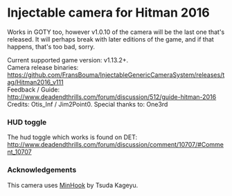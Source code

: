 Injectable camera for Hitman 2016
============================

Works in GOTY too, however v1.0.10 of the camera will be the last one that's released. It will perhaps break with later
editions of the game, and if that happens, that's too bad, sorry. 

Current supported game version: v1.13.2+.  
Camera release binaries: https://github.com/FransBouma/InjectableGenericCameraSystem/releases/tag/Hitman2016_v111  
Feedback / Guide: http://www.deadendthrills.com/forum/discussion/512/guide-hitman-2016  
Credits: Otis_Inf / Jim2Point0. Special thanks to: One3rd  

### HUD toggle
The hud toggle which works is found on DET: 
http://www.deadendthrills.com/forum/discussion/comment/10707/#Comment_10707

### Acknowledgements
This camera uses [MinHook](https://github.com/TsudaKageyu/minhook) by Tsuda Kageyu.
